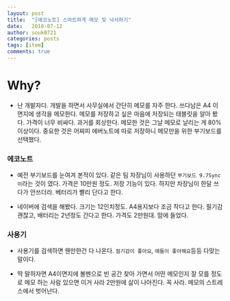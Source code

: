 ```yaml
---
layout: post
title:  "[에코노트] 스마트하게 메모 및 낙서하기"
date:   2018-07-12
author: souk0721
categories: posts
tags: [item]
comments: true
---
```



# Why?
 - 난 개발자다. 개발을 하면서 사무실에서 간단히 메모를 자주 한다. 쓰다남은 A4 이면지에 생각을 메모한다. 메모를 저장하고 싶은 마음에 저장되는 태블릿을 알아 봤다. 가격이 너무 비싸다. 과거를 회상한다. 메모한 것은 그날 메모로 날리는 게 80%이상이다. 중요한 것은 어짜피 에버노트에 따로 저장하니 메모만을 위한 부기보드를 선택했다.

### 에코노트
 - 예전 부기보드를 눈여겨 본적이 있다. 같은 팀 차장님이 사용하던 `부기보드 9.7Sync이`라는 것이 였다. 가격은 10만원 정도. 저장 기능이 있다. 하지만 차장님이 한달 쓰다가 안쓰더라. 베터리가 빨리 단다고 한다.

 - 네이버에 검색을 해봤다. 크기는 12인치정도. A4용지보다 조금 작다고 한다. 필기감 괜찮고, 배터리는 2년정도 간다고 한다. 가격도 2만원대. 맘에 들었다.

### 사용기
 - 사용기를 검색하면 웬만한건 다 나온다. `필기감이 좋아요`, `애들이 좋아해요`등등 다맞는 말이다. 
 
 - 딱 말하자면 A4이면지에 볼펜으로 빈 공간 찾아 가면서 어떤 메모인지 잘 모를 정도로 메모 하는 사람 있으면 이거 사라 2만원에 삶이 나아진다. 꼭 사라. 메모의 스트레스에서 벗어난다.


